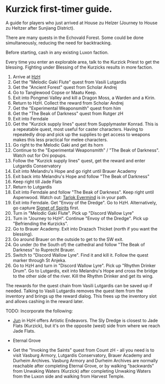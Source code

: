 # Kurzick first-timer guide.

A guide for players who just arrived at House zu Helzer
(Journey to House zu Heltzer after Sunjiang District).

There are many quests in the Echovald Forest. Some could be done simultaneously,
reducing the need for backtracking.

Before starting, cash in any existing Luxon faction.

Every time you enter an explorable area, talk to the Kurzick Priest
to get the blessing. Fighting under Blessing of the Kurzicks results in more faction.

1. Arrive at [HzH](https://wiki.guildwars.com/wiki/House_zu_Heltzer)
1. Get the "Melodic Gaki Flute" quest from Vasili Lutgardis
1. Get the "Ancient Forest" quest from Scholar Andrej
1. Go to Tanglewood Copse or Maatu Keep.
1. Exit into Pongmei Valley and kill a Dragon Moss, a Warden and a Kirin.
1. Return to HzH. Collect the reward from Scholar Andrej
1. Get the "Experimental Weaponsmith" quest from him
1. Get the "The Beak of Darkness" quest from Rutger zH
1. Exit into Ferndale
1. Get the "Kurzick supply lines" quest from Supplymaster Konrad.
   This is a repeatable quest, most useful for caster characters.
   Having to repeatedly drop and pick up the supplies to get access to weapons
   makes this less practical for melee characters.
1. Go right to the Melodic Gaki and get its horn
1. Continue to the "Experimental Weaponsmith" / "The Beak of Darkness".
   Watch out for Oni popups.
1. Follow the "Kurzick supply lines" quest, get the reward and enter Lutgardis Conservatory
1. Exit into Melandru's Hope and go right until Brauer Academy
1. Exit back into Melandru's Hope and follow "The Beak of Darkness"
1. Keep right till Jade Flats
1. Return to Lutgardis
1. Exit into Ferndale and follow "The Beak of Darkness". Keep right until Aspenwood.
   Watch out: [Tarlok Evermind](https://wiki.guildwars.com/wiki/Tarlok_Evermind) is in your path.
1. Exit into Ferndale. Get "Envoy of the Dredge". Go to HzH.
   Alternatively, go capture [Signet of Spirits](https://wiki.guildwars.com/wiki/Signet_of_Spirits) first.
1. Turn in "Melodic Gaki Flute". Pick up "Discord Wallow Lyre"
1. Turn in "Journey to HzH". Continue "Envoy of the Dredge". Pick up "Befriending the Kurzicks".
1. Go to Brauer Academy. Exit into Drazach Thicket (north if you want the blessing).
1. Go around Brauer on the outside to get to the SW exit.
1. Go under (to the South of) the cathedral and follow "The Beak of Darkness" to Ruprecht Brauer.
1. Switch to "Discord Wallow Lyre". Find it and kill it. Follow the quest marker through St Anjeka.
1. Go to HzH and turn in "Discord Wallow Lyre". Pick up "Rhythm Drinker Drum".
   Go to Lutgardis, exit into Melandru's Hope and cross the bridge
   to the other side of the river. Kill the Rhythm Drinker and get its wing.

The rewards for the quest chain from Vasili Lutgardis can be saved up if needed.
Talking to Vasili Lutgardis removes the quest item from the inventory
and brings up the reward dialog. This frees up the inventory slot
and allows cashing in the reward later.

TODO: Incorporate the following:

+ [Jun](https://wiki.guildwars.com/wiki/Jun) in HzH offers Artistic Endeavors.
The Sly Dredge is closest to Jade Flats (Kurzick),
but it's on the opposite (west) side from where we reach Jade Flats.

+ Eternal Grove
+ Get the "Invoking the Saints" quest from Count zH - all you need is to visit
Vasburg Armory, Lutgardis Conservatory, Brauer Academy and Durheim Archives.
Vasburg Armory and Durheim Archives are normally reachable after completing
Eternal Grove, or by walking "backwards" from Unwaking Waters (Kurzick)
after completing Unwaking Waters from the Luxon side and walking from
Harvest Temple.
